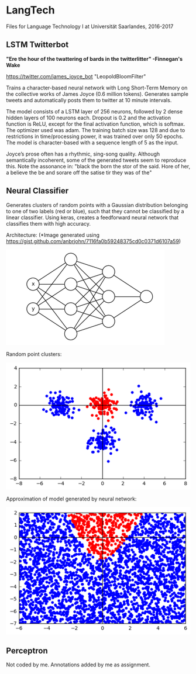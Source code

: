 # LangTech

Files for Language Technology I at Universität Saarlandes, 2016-2017

LSTM Twitterbot
------

**"Ere the hour of the twattering of bards in the twitterlitter"
-Finnegan's Wake**

https://twitter.com/james_joyce_bot
"LeopoldBloomFilter"

Trains a character-based neural network with Long Short-Term 
Memory on the collective works of James Joyce (0.6 million tokens).
Generates sample tweets and automatically posts them to
twitter at 10 minute intervals.

The model consists of a LSTM layer of 256 neurons, followed by 2 dense hidden layers of
100 neurons each. Dropout is 0.2 and the activation function is ReLU, except for the final
activation function, which is softmax. The optimizer used was adam. The training batch size
was 128 and due to restrictions in time/processing power, it was trained over only 50 epochs.
The model is character-based with a sequence length of 5 as the input.

Joyce’s prose often has a rhythmic, sing-song quality. Although semantically incoherent, some
of the generated tweets seem to reproduce this. Note the assonance in:
"black the born the stor of the said. Hore of her, a believe the be and sorare off
the satise tir they was of the"


Neural Classifier
------

Generates clusters of random points with a Gaussian distribution belonging
to one of two labels (red or blue), such that they cannot be classified
by a linear classifier. Using keras, creates a feedforward neural network
that classifies them with high accuracy.

Architecture: (*Image generated using https://gist.github.com/anbrjohn/7116fa0b59248375cd0c0371d6107a59)

![My image](https://github.com/anbrjohn/LangTech/blob/master/FFNNarchitecture.png)



Random point clusters:

![My image](https://github.com/anbrjohn/LangTech/blob/master/pointclusters.png)

Approximation of model generated by neural network:

![My image](https://github.com/anbrjohn/LangTech/blob/master/classifier.png)

Perceptron
------

Not coded by me. Annotations added by me as assignment.
